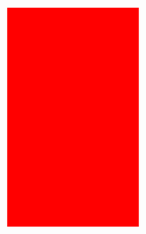 <!DOCTYPE html>
<html lang="en">
<head>
  <meta charset="UTF-8">
  <meta name="viewport" content="width=device-width, initial-scale=1.0">
  <title>逆風羽影，隨風築夢</title>
  <div style="background:red; width:300px; height:500px; float:left; margin:30px;">
</div>
  </head>

